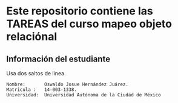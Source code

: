 # Este repositorio contiene las TAREAS del curso mapeo objeto relaciónal

## Información del estudiante
Usa dos saltos de linea. 

    Nombre:       Oswaldo Josue Hernández Juárez.
    Matricula :   14-003-1338.
    Universidad:  Universidad Autónoma de la Ciudad de México


